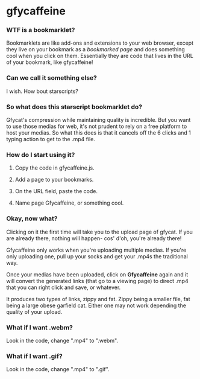 # gfycaffeine


### WTF is a bookmarklet?

Bookmarklets are like add-ons and extensions to your web browser, except they live on your bookmark as a *bookmarked page* and does something cool when you click on them. Essentially they are code that lives in the URL of your bookmark, like gfycaffeine!


### Can we call it something else?

I wish. How bout starscripts?


### So what does this ~~starscript~~ bookmarklet do?

Gfycat's compression while maintaining quality is incredible. But you want to use those medias for web, it's not prudent to rely on a free platform to host your medias. So what this does is that it cancels off the 6 clicks and 1 typing action to get to the .mp4 file.


### How do I start using it?

1. Copy the code in gfycaffeine.js.

2. Add a page to your bookmarks.

3. On the URL field, paste the code.

4. Name page Gfycaffeine, or something cool.


### Okay, now what?

Clicking on it the first time will take you to the upload page of gfycat. If you are already there, nothing will happen- cos' d'oh, you're already there!

Gfycaffeine only works when you're uploading multiple medias. If you're only uploading one, pull up your socks and get your .mp4s the traditional way.

Once your medias have been uploaded, click on **Gfycaffeine** again and it will convert the generated links (that go to a viewing page) to direct .mp4 that you can right click and save, or whatever. 

It produces two types of links, zippy and fat. Zippy being a smaller file, fat being a large obese garfield cat. Either one may not work depending the quality of your upload.


### What if I want .webm?

Look in the code, change ".mp4" to ".webm".


### What if I want .gif?

Look in the code, change ".mp4" to ".gif".
